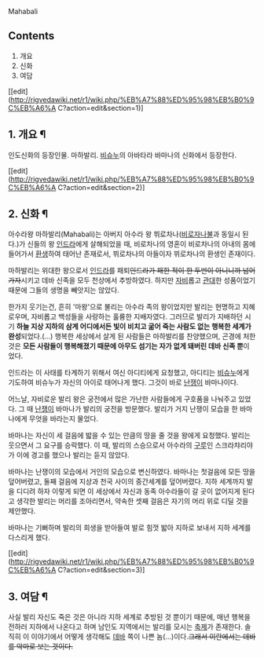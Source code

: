 Mahabali  

## Contents

    

1. 개요 
2. 신화 
3. 여담 

[[edit](http://rigvedawiki.net/r1/wiki.php/%EB%A7%88%ED%95%98%EB%B0%9C%EB%A6%A
C?action=edit&section=1)]

## 1. 개요 ¶

인도신화의 등장인물. 마하발리. [비슈누](%EB%B9%84%EC%8A%88%EB%88%84.md)의 아바타라 바마나의 신화에서
등장한다.

  

[[edit](http://rigvedawiki.net/r1/wiki.php/%EB%A7%88%ED%95%98%EB%B0%9C%EB%A6%A
C?action=edit&section=2)]

## 2. 신화 ¶

아수라왕 마하발리(Mahabali)는 아버지 아수라 왕
뷔로차나([비로자나불](%EB%B9%84%EB%A1%9C%EC%9E%90%EB%82%98%EB%B6%88.md)과 동일시 된다.)가
신들의 왕 [인드라](%EC%9D%B8%EB%93%9C%EB%9D%BC.md)에게 살해되었을 때, 비로차나의 영혼이 비로차나의 아내의
몸에 들어가서 [환생](%ED%99%98%EC%83%9D.md)하여 태어난 존재로서, 뷔로차나의 아들이자 뷔로차나의 환생인 존재이다.

  

마하발리는 위대한 왕으로서 [인드라](%EC%9D%B8%EB%93%9C%EB%9D%BC.md)를 패퇴<del>인드라가 패한 적이 한
두번이 아니니까 넘어가자</del>시키고 데바 신족을 모두 천상에서 추방하였다. 하지만
[자비](%EC%9E%90%EB%B9%84.md)롭고 [관대](%EA%B4%80%EB%8C%80.md)한 성품이었기 때문에 그들의
생명을 빼앗지는 않았다.

  

한가지 웃기는건, 흔히 '마왕'으로 불리는 아수라 족의 왕이었지만 발리는 현명하고 지혜로우며, 자비롭고 백성들을 사랑하는 훌륭한 지배자였다.
그러므로 발리가 지배하던 시기 **하늘 지상 지하의 삼계 어디에서든 빛이 비치고 굶어 죽는 사람도 없는 행복한 세계가 완성**되었다.(…)
행복한 세상에서 살게 된 사람들은 마하발리를 찬양했으며, 곤경에 처한 것은 **모든 사람들이 행복해졌기 때문에 아무도 섬기는 자가 없게
돼버린 데바 신족 뿐**이었다.

  

인드라는 이 사태를 타계하기 위해서 여신 아디티에게 요청했고, 아디티는
[비슈누](%EB%B9%84%EC%8A%88%EB%88%84.md)에게 기도하여 비슈누가 자신의 아이로 태어나게 했다. 그것이 바로
[난쟁이](%EB%82%9C%EC%9F%81%EC%9D%B4.md) 바마나이다.

  

어느날, 자비로운 발리 왕은 궁전에서 많은 가난한 사람들에게 구호품을 나눠주고 있었다. 그 때
[난쟁이](%EB%82%9C%EC%9F%81%EC%9D%B4.md) 바마나가 발리의 궁전을 방문했다. 발리가 거지 난쟁이 모습을 한
바마나에게 무엇을 바라는지 물었다.

  

바마나는 자신이 세 걸음에 밟을 수 있는 만큼의 땅을 줄 것을 왕에게 요청했다. 발리는 웃으면서 그 요구를 승락했다. 이 때, 발리의
스승으로서 아수라의 [구루](%EA%B5%AC%EB%A3%A8.md)인 스크라챠리야가 이에 경고를 했으나 발리는 듣지 않았다.

  

바마나는 난쟁이의 모습에서 거인의 모습으로 변신하였다. 바마나는 첫걸음에 모든 땅을 덮어버렸고, 둘째 걸음에 지상과 천국 사이의 중간세계를
덮어버렸다. 지하 세계까지 발을 디디려 하자 이렇게 되면 이 세상에서 자신과 동족 아수라들이 갈 곳이 없어지게 된다고 생각한 발리는 머리를
조아리면서, 약속한 셋째 걸음은 자기의 머리 위로 디딜 것을 제안했다.

  

바마나는 기뻐하며 발리의 희생을 받아들여 발로 힘껏 밟아 지하로 보내서 지하 세계를 다스리게 했다.

  

[[edit](http://rigvedawiki.net/r1/wiki.php/%EB%A7%88%ED%95%98%EB%B0%9C%EB%A6%A
C?action=edit&section=3)]

## 3. 여담 ¶

사실 발리 자신도 죽은 것은 아니라 지하 세계로 추방된 것 뿐이기 때문에, 매년 행복을 전하러 지하에서 나온다고 하며 남인도 지역에서는
발리를 모시는 [축제](%EC%B6%95%EC%A0%9C.md)가 존재한다. 솔직히 이 이야기에서 어떻게 생각해도
[데바](%EB%8D%B0%EB%B0%94.md) 쪽이 나쁜 놈(…)이다.<del>그래서 이란에서는 데바를 악마로 보는
것이다.</del>

